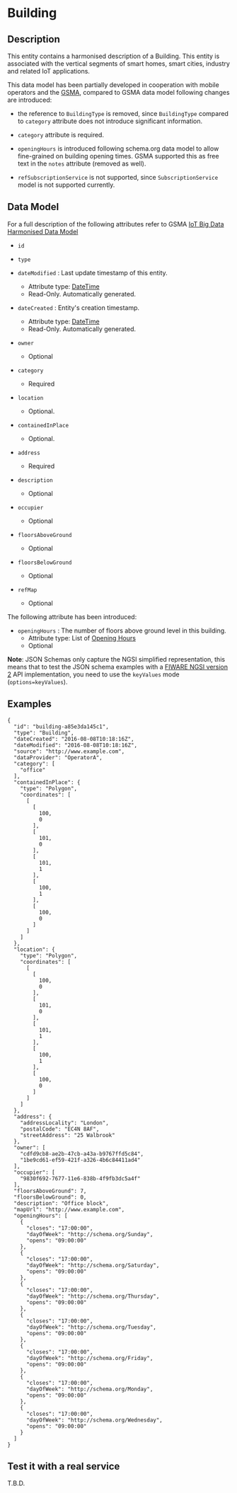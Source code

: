 # Building

## Description

This entity contains a harmonised description of a Building. This entity is
associated with the vertical segments of smart homes, smart cities, industry and
related IoT applications.

This data model has been partially developed in cooperation with mobile
operators and the [GSMA](http://www.gsma.com/connectedliving/iot-big-data/),
compared to GSMA data model following changes are introduced:

-   the reference to `BuildingType` is removed, since `BuildingType` compared to
    `category` attribute does not introduce significant information.

-   `category` attribute is required.

-   `openingHours` is introduced following schema.org data model to allow
    fine-grained on building opening times. GSMA supported this as free text in
    the `notes` attribute (removed as well).

-   `refSubscriptionService` is not supported, since `SubscriptionService` model
    is not supported currently.

## Data Model

For a full description of the following attributes refer to GSMA
[IoT Big Data Harmonised Data Model](https://www.gsma.com/iot/wp-content/uploads/2016/06/CLP.26-v4.0.pdf)

-   `id`

-   `type`

-   `dateModified` : Last update timestamp of this entity.

    -   Attribute type: [DateTime](https://schema.org/DateTime)
    -   Read-Only. Automatically generated.

-   `dateCreated` : Entity's creation timestamp.

    -   Attribute type: [DateTime](https://schema.org/DateTime)
    -   Read-Only. Automatically generated.

-   `owner`

    -   Optional

-   `category`

    -   Required

-   `location`

    -   Optional.

-   `containedInPlace`

    -   Optional.

-   `address`

    -   Required

-   `description`

    -   Optional

-   `occupier`

    -   Optional

-   `floorsAboveGround`

    -   Optional

-   `floorsBelowGround`

    -   Optional

-   `refMap`
    -   Optional

The following attribute has been introduced:

-   `openingHours` : The number of floors above ground level in this building.
    -   Attribute type: List of [Opening Hours](http://schema.org/openingHours)
    -   Optional

**Note**: JSON Schemas only capture the NGSI simplified representation, this
means that to test the JSON schema examples with a
[FIWARE NGSI version 2](http://fiware.github.io/specifications/ngsiv2/stable)
API implementation, you need to use the `keyValues` mode (`options=keyValues`).

## Examples

```
{
  "id": "building-a85e3da145c1",
  "type": "Building",
  "dateCreated": "2016-08-08T10:18:16Z",
  "dateModified": "2016-08-08T10:18:16Z",
  "source": "http://www.example.com",
  "dataProvider": "OperatorA",
  "category": [
    "office"
  ],
  "containedInPlace": {
    "type": "Polygon",
    "coordinates": [
      [
        [
          100,
          0
        ],
        [
          101,
          0
        ],
        [
          101,
          1
        ],
        [
          100,
          1
        ],
        [
          100,
          0
        ]
      ]
    ]
  },
  "location": {
    "type": "Polygon",
    "coordinates": [
      [
        [
          100,
          0
        ],
        [
          101,
          0
        ],
        [
          101,
          1
        ],
        [
          100,
          1
        ],
        [
          100,
          0
        ]
      ]
    ]
  },
  "address": {
    "addressLocality": "London",
    "postalCode": "EC4N 8AF",
    "streetAddress": "25 Walbrook"
  },
  "owner": [
    "cdfd9cb8-ae2b-47cb-a43a-b9767ffd5c84",
    "1be9cd61-ef59-421f-a326-4b6c84411ad4"
  ],
  "occupier": [
    "9830f692-7677-11e6-838b-4f9fb3dc5a4f"
  ],
  "floorsAboveGround": 7,
  "floorsBelowGround": 0,
  "description": "Office block",
  "mapUrl": "http://www.example.com",
  "openingHours": [
    {
      "closes": "17:00:00",
      "dayOfWeek": "http://schema.org/Sunday",
      "opens": "09:00:00"
    },
    {
      "closes": "17:00:00",
      "dayOfWeek": "http://schema.org/Saturday",
      "opens": "09:00:00"
    },
    {
      "closes": "17:00:00",
      "dayOfWeek": "http://schema.org/Thursday",
      "opens": "09:00:00"
    },
    {
      "closes": "17:00:00",
      "dayOfWeek": "http://schema.org/Tuesday",
      "opens": "09:00:00"
    },
    {
      "closes": "17:00:00",
      "dayOfWeek": "http://schema.org/Friday",
      "opens": "09:00:00"
    },
    {
      "closes": "17:00:00",
      "dayOfWeek": "http://schema.org/Monday",
      "opens": "09:00:00"
    },
    {
      "closes": "17:00:00",
      "dayOfWeek": "http://schema.org/Wednesday",
      "opens": "09:00:00"
    }
  ]
}
```

## Test it with a real service

T.B.D.
